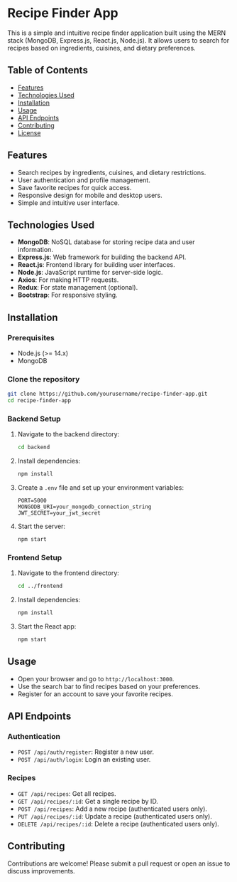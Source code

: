 

# Recipe Finder App

This is a simple and intuitive recipe finder application built using the MERN stack (MongoDB, Express.js, React.js, Node.js). It allows users to search for recipes based on ingredients, cuisines, and dietary preferences.

## Table of Contents

- [Features](#features)
- [Technologies Used](#technologies-used)
- [Installation](#installation)
- [Usage](#usage)
- [API Endpoints](#api-endpoints)
- [Contributing](#contributing)
- [License](#license)

## Features

- Search recipes by ingredients, cuisines, and dietary restrictions.
- User authentication and profile management.
- Save favorite recipes for quick access.
- Responsive design for mobile and desktop users.
- Simple and intuitive user interface.

## Technologies Used

- **MongoDB**: NoSQL database for storing recipe data and user information.
- **Express.js**: Web framework for building the backend API.
- **React.js**: Frontend library for building user interfaces.
- **Node.js**: JavaScript runtime for server-side logic.
- **Axios**: For making HTTP requests.
- **Redux**: For state management (optional).
- **Bootstrap**: For responsive styling.

## Installation

### Prerequisites

- Node.js (>= 14.x)
- MongoDB

### Clone the repository

```bash
git clone https://github.com/yourusername/recipe-finder-app.git
cd recipe-finder-app
```

### Backend Setup

1. Navigate to the backend directory:

   ```bash
   cd backend
   ```

2. Install dependencies:

   ```bash
   npm install
   ```

3. Create a `.env` file and set up your environment variables:

   ```
   PORT=5000
   MONGODB_URI=your_mongodb_connection_string
   JWT_SECRET=your_jwt_secret
   ```

4. Start the server:

   ```bash
   npm start
   ```

### Frontend Setup

1. Navigate to the frontend directory:

   ```bash
   cd ../frontend
   ```

2. Install dependencies:

   ```bash
   npm install
   ```

3. Start the React app:

   ```bash
   npm start
   ```

## Usage

- Open your browser and go to `http://localhost:3000`.
- Use the search bar to find recipes based on your preferences.
- Register for an account to save your favorite recipes.

## API Endpoints

### Authentication

- `POST /api/auth/register`: Register a new user.
- `POST /api/auth/login`: Login an existing user.

### Recipes

- `GET /api/recipes`: Get all recipes.
- `GET /api/recipes/:id`: Get a single recipe by ID.
- `POST /api/recipes`: Add a new recipe (authenticated users only).
- `PUT /api/recipes/:id`: Update a recipe (authenticated users only).
- `DELETE /api/recipes/:id`: Delete a recipe (authenticated users only).

## Contributing

Contributions are welcome! Please submit a pull request or open an issue to discuss improvements.


